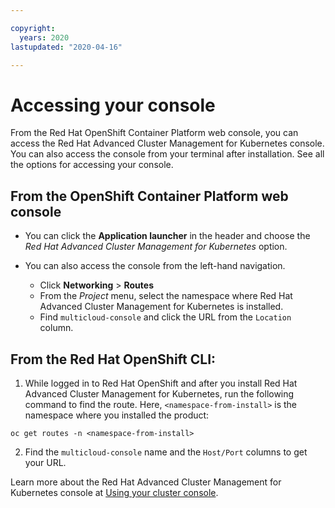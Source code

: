 ```yaml
---

copyright:
  years: 2020
lastupdated: "2020-04-16"

---
```


# Accessing your console

From the Red Hat OpenShift Container Platform web console, you can access the Red Hat Advanced Cluster Management for Kubernetes console. You can also access the console from your terminal after installation. See all the options for accessing your console.

## From the OpenShift Container Platform web console 

  - You can click the **Application launcher** in the header and choose the _Red Hat Advanced Cluster Management for Kubernetes_ option.

  - You can also access the console from the left-hand navigation.
  
    - Click **Networking** > **Routes**
    - From the _Project_ menu, select the namespace where Red Hat Advanced Cluster Management for Kubernetes is installed.
    - Find `multicloud-console` and click the URL from the `Location` column.

## From the Red Hat OpenShift CLI:

  1. While logged in to Red Hat OpenShift and after you install Red Hat Advanced Cluster Management for Kubernetes, run the following command to find the route. Here, `<namespace-from-install>` is the namespace where you installed the product:

  ```
  oc get routes -n <namespace-from-install>
  ```
  
  2. Find the `multicloud-console` name and the `Host/Port` columns to get your URL.

  Learn more about the Red Hat Advanced Cluster Management for Kubernetes console at [Using your cluster console](console_intro.md).
